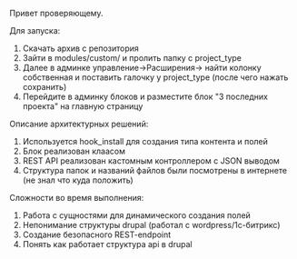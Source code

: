 Привет проверяющему. 

Для запуска: 
1. Скачать архив с репозитория 
2. Зайти в modules/custom/ и пролить папку с project_type
3. Далее в админке управление->Расширения-> найти колонку собственная и поставить галочку у project_type (после чего нажать сохранить)
4. Перейдите в админку блоков и разместите блок "3 последних проекта" на главную страницу

Описание архитектурных решений:
1. Используется hook_install для создания типа контента и полей
2. Блок реализован клаасом
3. REST API реализован кастомным контроллером с JSON выводом 
4. Структура папок и названий файлов были посмотрены в интернете (не знал что куда положить) 

Сложности во время выполнения: 
1. Работа с сущностями для динамического создания полей
2. Непонимание структуры drupal (работал с wordpress/1с-битрикс)
3. Создание безопасного REST-endpoint 
4. Понять как работает структура api в drupal 

